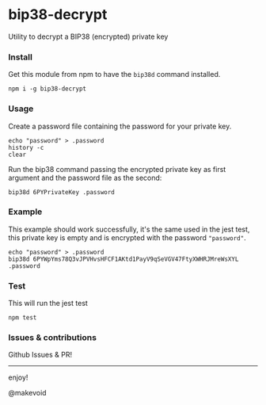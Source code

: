 # bip38-decrypt

Utility to decrypt a BIP38 (encrypted) private key


### Install

Get this module from npm to have the `bip38d` command installed.

    npm i -g bip38-decrypt


### Usage

Create a password file containing the password for your private key.

    echo "password" > .password
    history -c
    clear

Run the bip38 command passing the encrypted private key as first argument and the password file as the second:

    bip38d 6PYPrivateKey .password


### Example

This example should work successfully, it's the same used in the jest test, this private key is empty and is encrypted with the password `"password"`.

    echo "password" > .password
    bip38d 6PYWpYms78Q3vJPVHvsHFCF1AKtd1PayV9qSeVGV47FtyXWHRJMreWsXYL .password


### Test

This will run the jest test

    npm test


### Issues & contributions

Github Issues & PR!


---

enjoy!

@makevoid
